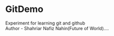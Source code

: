 # GitDemo
Experiment for learning git and github
<br>
Author - Shahriar Nafiz Nahin(Future of World)....
